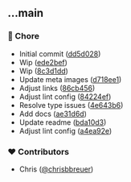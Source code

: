 
## ...main


### 🏡 Chore

- Initial commit ([dd5d028](https://github.com/stacksjs/ts-potrace/commit/dd5d028))
- Wip ([ede2bef](https://github.com/stacksjs/ts-potrace/commit/ede2bef))
- Wip ([8c3d1dd](https://github.com/stacksjs/ts-potrace/commit/8c3d1dd))
- Update meta images ([d718ee1](https://github.com/stacksjs/ts-potrace/commit/d718ee1))
- Adjust links ([86cb456](https://github.com/stacksjs/ts-potrace/commit/86cb456))
- Adjust lint config ([84224ef](https://github.com/stacksjs/ts-potrace/commit/84224ef))
- Resolve type issues ([4e643b6](https://github.com/stacksjs/ts-potrace/commit/4e643b6))
- Add docs ([ae31d6d](https://github.com/stacksjs/ts-potrace/commit/ae31d6d))
- Update readme ([bda10d3](https://github.com/stacksjs/ts-potrace/commit/bda10d3))
- Adjust lint config ([a4ea92e](https://github.com/stacksjs/ts-potrace/commit/a4ea92e))

### ❤️ Contributors

- Chris ([@chrisbbreuer](https://github.com/chrisbbreuer))


